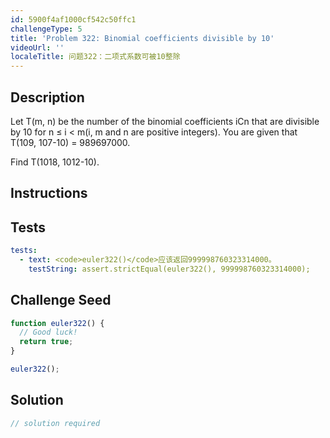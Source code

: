 ```yaml
---
id: 5900f4af1000cf542c50ffc1
challengeType: 5
title: 'Problem 322: Binomial coefficients divisible by 10'
videoUrl: ''
localeTitle: 问题322：二项式系数可被10整除
---
```


## Description
<section id="description">
Let T(m, n) be the number of the binomial coefficients iCn that are divisible by 10 for n ≤ i < m(i, m and n are positive integers).
You are given that T(109, 107-10) = 989697000.


Find T(1018, 1012-10).
</section>

## Instructions
<section id="instructions">
</section>

## Tests
<section id='tests'>

```yml
tests:
  - text: <code>euler322()</code>应该返回999998760323314000。
    testString: assert.strictEqual(euler322(), 999998760323314000);

```

</section>

## Challenge Seed
<section id='challengeSeed'>

<div id='js-seed'>

```js
function euler322() {
  // Good luck!
  return true;
}

euler322();

```

</div>



</section>

## Solution
<section id='solution'>

```js
// solution required
```
</section>
